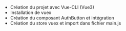 - Création du projet avec Vue-CLI (Vue3)
- Installation de vuex 
- Création du composant AuthButton et intégration
- Création du store vuex et import dans fichier main.js